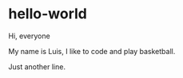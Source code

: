# hello-world
Hi, everyone

My name is Luis, I like to code and play basketball.

Just another line.
